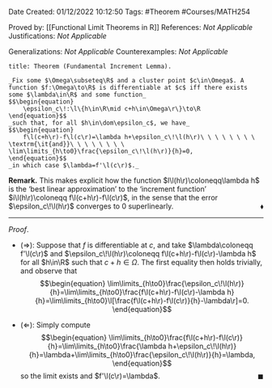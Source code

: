 <div class="topSpace"></div>

Date Created: 01/12/2022 10:12:50
Tags: #Theorem #Courses/MATH254

Proved by: [[Functional Limit Theorems in R]]
References: _Not Applicable_
Justifications: _Not Applicable_

Generalizations: _Not Applicable_
Counterexamples: _Not Applicable_

``` ad-Theorem
title: Theorem (Fundamental Increment Lemma).

_Fix some $\Omega\subseteq\R$ and a cluster point $c\in\Omega$. A function $f:\Omega\to\R$ is differentiable at $c$ iff there exists some $\lambda\in\R$ and some function_
$$\begin{equation}
    \epsilon_c\!:\l\{h\in\R\mid c+h\in\Omega\r\}\to\R
\end{equation}$$
_such that, for all $h\in\dom\epsilon_c$, we have_
$$\begin{equation}
    f\l(c+h\r)-f\l(c\r)=\lambda h+\epsilon_c\!\l(h\r)\ \ \ \ \ \ \ \ \textrm{\it{and}}\ \ \ \ \ \ \ \ \lim\limits_{h\to0}\frac{\epsilon_c\!\l(h\r)}{h}=0,
\end{equation}$$
_in which case $\lambda=f'\l(c\r)$._

```

**Remark.** This makes explicit how the function $l\l(h\r)\coloneqq\lambda h$ is the $\textrm{`}$best linear approximation$\textrm{'}$ to the $\textrm{`}$increment function$\textrm{'}$ $i\l(h\r)\coloneqq f\l(c+h\r)-f\l(c\r)$, in the sense that the error $\epsilon_c\!\l(h\r)$ converges to $0$ superlinearly.<span style="float:right;">$\blacklozenge$</span>

---

_Proof_.
* ($\Rightarrow$): Suppose that $f$ is differentiable at $c$, and take $\lambda\coloneqq f'\l(c\r)$ and $\epsilon_c\!\l(h\r)\coloneqq f\l(c+h\r)-f\l(c\r)-\lambda h$ for all $h\in\R$ such that $c+h\in\Omega$. The first equality then holds trivially, and observe that
$$\begin{equation}
    \lim\limits_{h\to0}\frac{\epsilon_c\!\l(h\r)}{h}=\lim\limits_{h\to0}\frac{f\l(c+h\r)-f\l(c\r)-\lambda h}{h}=\lim\limits_{h\to0}\l[\frac{f\l(c+h\r)-f\l(c\r)}{h}-\lambda\r]=0.
\end{equation}$$

* ($\Leftarrow$): Simply compute
$$\begin{equation}
    \lim\limits_{h\to0}\frac{f\l(c+h\r)-f\l(c\r)}{h}=\lim\limits_{h\to0}\frac{\lambda h+\epsilon_c\!\l(h\r)}{h}=\lambda+\lim\limits_{h\to0}\frac{\epsilon_c\!\l(h\r)}{h}=\lambda,
\end{equation}$$
so the limit exists and $f'\l(c\r)=\lambda$.<span style="float:right;">$\blacksquare$</span>
